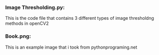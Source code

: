 ### Image Thresholding.py:
This is the code file that contains 3 different types of image thresholdng methods in openCV2

### Book.png:
This is an example image that i took from pythonprograming.net
